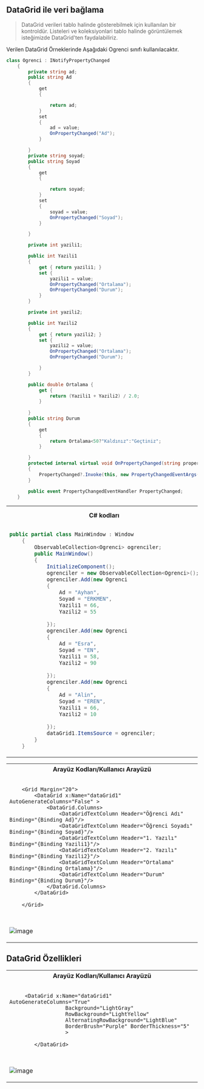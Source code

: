 ## DataGrid ile veri bağlama ##
> DataGrid verileri tablo halinde gösterebilmek için kullanılan bir kontroldür. Listeleri ve koleksiyonlari tablo halinde görüntülemek isteğimizde DataGrid'ten faydalabiliriz.

Verilen DataGrid Örneklerinde Aşağıdaki Ogrenci sınıfı kullanılacaktır.

```csharp
class Ogrenci : INotifyPropertyChanged
    {
        private string ad;
        public string Ad
        {
            get
            {

                return ad;
            }
            set
            {
                ad = value;
                OnPropertyChanged("Ad");
            }

        }
        private string soyad;
        public string Soyad
        {
            get
            {

                return soyad;
            }
            set
            {
                soyad = value;
                OnPropertyChanged("Soyad");
            }

        }

        private int yazili1;

        public int Yazili1
        {
            get { return yazili1; }
            set { 
                yazili1 = value;
                OnPropertyChanged("Ortalama");
                OnPropertyChanged("Durum");
            }
        }

        private int yazili2;

        public int Yazili2
        {
            get { return yazili2; }
            set { 
                yazili2 = value;
                OnPropertyChanged("Ortalama");
                OnPropertyChanged("Durum");

            }
        }

        public double Ortalama { 
            get {
                return (Yazili1 + Yazili2) / 2.0;
            } 
        
        }
        public string Durum
        {
            get
            {
                return Ortalama<50?"Kaldınız":"Geçtiniz";
            }

        }
        protected internal virtual void OnPropertyChanged(string propertyName)
        {
            PropertyChanged?.Invoke(this, new PropertyChangedEventArgs(propertyName));
        }

        public event PropertyChangedEventHandler PropertyChanged;
    }
```

<table>
<tr>

  <th>
C# kodları 
</th>
  <th>
Arayüz Kodları/Kullanıcı Arayüzü
</th>
</tr>
<tr>
  <td>

      
```csharp
public partial class MainWindow : Window
    {
        ObservableCollection<Ogrenci> ogrenciler;
        public MainWindow()
        {
            InitializeComponent();
            ogrenciler = new ObservableCollection<Ogrenci>();
            ogrenciler.Add(new Ogrenci
            {
                Ad = "Ayhan",
                Soyad = "ERKMEN",
                Yazili1 = 66,
                Yazili2 = 55

            });
            ogrenciler.Add(new Ogrenci
            {
                Ad = "Esra",
                Soyad = "EN",
                Yazili1 = 58,
                Yazili2 = 90

            });
            ogrenciler.Add(new Ogrenci
            {
                Ad = "Alin",
                Soyad = "EREN",
                Yazili1 = 66,
                Yazili2 = 10

            });
            dataGrid1.ItemsSource = ogrenciler;
        }
    }
```

</td>
  <td>
    
```xaml
    <Grid Margin="20">
        <DataGrid x:Name="dataGrid1"
                  AutoGenerateColumns="False"/>

    </Grid>
```
    
![image](https://user-images.githubusercontent.com/28144917/158160798-e8afdf4f-7401-49f1-ba48-48cfadfc9151.png)


</td>
</tr>
  
  
</table>


    
<table>
<tr>
<th>
Arayüz Kodları/Kullanıcı Arayüzü
</th>
</tr>
<tr>
<td>

```xaml
    
    <Grid Margin="20">
        <DataGrid x:Name="dataGrid1" AutoGenerateColumns="False" >
            <DataGrid.Columns>
                <DataGridTextColumn Header="Öğrenci Adı" Binding="{Binding Ad}"/>
                <DataGridTextColumn Header="Öğrenci Soyadı" Binding="{Binding Soyad}"/>
                <DataGridTextColumn Header="1. Yazılı" Binding="{Binding Yazili1}"/>
                <DataGridTextColumn Header="2. Yazılı" Binding="{Binding Yazili2}"/>
                <DataGridTextColumn Header="Ortalama" Binding="{Binding Ortalama}"/>
                <DataGridTextColumn Header="Durum" Binding="{Binding Durum}"/>
            </DataGrid.Columns>
        </DataGrid>

    </Grid>
    
```
      


</td>
    </tr>
    <tr>
<td>

![image](https://user-images.githubusercontent.com/28144917/158172593-6c9eb2ec-2820-4fe9-ba96-f4fbe5db06d4.png)    
    
</td>
</tr>
  
  
</table>
    
## DataGrid Özellikleri ##
    
<table>
<tr>
<th>
Arayüz Kodları/Kullanıcı Arayüzü
</th>
</tr>
<tr>
<td>

```xaml
    
     <DataGrid x:Name="dataGrid1" AutoGenerateColumns="True" 
                  Background="LightGray" 
                  RowBackground="LightYellow" 
                  AlternatingRowBackground="LightBlue"
                  BorderBrush="Purple" BorderThickness="5" 
                  >
            
        </DataGrid>
    
```
      


</td>
</tr>
<tr>
<td>

![image](https://user-images.githubusercontent.com/28144917/158173867-c1b78d2a-a0e9-495b-b7fd-3c8ec059fd33.png)    
    
</td>
</tr>
  
  
</table>
